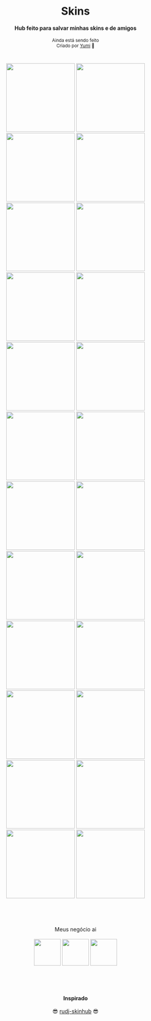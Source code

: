 <h1 align="center">Skins</h1>
<div align="center">
  <strong>Hub feito para salvar minhas skins e de amigos</strong>
</div>
<br>
<div align="center">
  <sub>Ainda está sendo feito<br>Criado por
  <a href="https://osu.ppy.sh/users/13819731">Yumi</a> 💙
</div>

#

<p align="center">
  <a href="players/yumiihsz/yumiihsz.md">
    <img src="https://a.ppy.sh/13819731"
         width="180"
         height="180"></a>
  <a href="https://github.com/Kurumiww/w/blob/main/skins.md">
    <img src="https://a.ppy.sh/11415687"
         width="180"
         height="180"></a>
 <a href="players/minpz/minpz.md">
  <img src="https://a.ppy.sh/10159709"  
       width="180"
       height="180"></a>
  <a href="players/hirata/hirata.md">
  <img src="https://a.ppy.sh/10188022"
       width="180"
       height="180"></a>
<br>
  <a href="players/ouran/ouran.md">
  <img src="https://a.ppy.sh/12021503"
       width="180"
       height="180"></a>
  <a href="players/julinha/julinha.md">
  <img src="https://a.ppy.sh/14878058"
       width="180"
       height="180"></a>
    <a href="players/takenohana/takenohana.md">
  <img src="https://a.ppy.sh/3628613"
       width="180"
       height="180"></a>
      <a href="players/eduzenhooo/eduzenhooo.md">
  <img src="https://a.ppy.sh/18406506"
       width="180"
       height="180"></a>
<br>
      <a href="players/l3af/l3af.md">
  <img src="https://a.ppy.sh/14127691"
       width="180"
       height="180"></a>
       <a href="players/kannyaws/kannyaws.md">
  <img src="https://a.ppy.sh/5364823"
       width="180"
       height="180"></a>
       <a href="players/linbunnysz/linbunnysz.md">
  <img src="https://a.ppy.sh/14918386"
       width="180"
       height="180"></a>
      <a href="players/finalbang4/finalbang4.md">
  <img src="https://a.ppy.sh/5221058"
       width="180"
       height="180"></a>
<br>
      <a href="players/qiqi/qiqi.md">
  <img src="https://a.ppy.sh/15251627"
       width="180"
       height="180"></a>
      <a href="players/Exxotl/exxotl.md">
  <img src="https://a.ppy.sh/15225729"
       width="180"
       height="180"></a>
    <a href="players/serasona/serasona.md">
  <img src="https://a.ppy.sh/17728999"
       width="180"
       height="180"></a>
      <a href="players/saewon/saewon.md">
  <img src="https://a.ppy.sh/12855946"
       width="180"
       height="180"></a>
<br>
      <a href="players/xasuna/xasuna.md">
  <img src="https://a.ppy.sh/7875811"
       width="180"
       height="180"></a>
      <a href="players/minhocaloka//minhocaloka.md">
  <img src="https://a.ppy.sh/10651184"
       width="180"
       height="180"></a>
      <a href="players/vitorskull/vitorskull.md">
        <img src="https://a.ppy.sh/10223298"
             width="180"
             height="180"></a>
      <a href="players/meias/meias.md">
    <img src="https://a.ppy.sh/18563131"
         width="180"
         height="180"></a>
<br>
      <a href="players/credible1/credible1.md">
    <img src="https://a.ppy.sh/22907823"
         width="180"
         height="180"></a>
      <a href="players/kaikebr/kaikebr.md">
    <img src="https://a.ppy.sh/13721982"
         width="180"
         height="180"></a>
      <a href="players/showbr/showbr.md">
    <img src="https://a.ppy.sh/11693501"
         width="180"
         height="180"></a>
        <a href="players/sasori/sasori.md">
    <img src="https://a.ppy.sh/13926341"
         width="180"
         height="180"></a>

#

<br>
    <p align="center">
      Meus negócio ai <br><br>
   <a href="https://twitter.com/yumiizada">
  <img src="https://i.imgur.com/PUQ5uWf.png"
       width="70"
       height="70"></a>
  <a href="https://www.twitch.tv/yumiihsz">
  <img src="https://i.imgur.com/HM030lk.png"
       width="70"
       height="70"></a>
  <a href="https://www.last.fm/user/YumiihSZ">
  <img src="https://i.imgur.com/psfZjnk.png"
       width="70"
       height="70"></a>
<br>
  <br></br>
   </p>

#

<p align="center">
  <b>Inspirado</b><br><br>
   😎 <a href="https://github.com/rudj-skinhub/woal">rudj-skinhub</a> 😎
</p>

